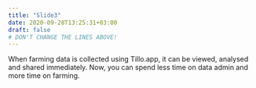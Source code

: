 ```yaml
---
title: "Slide3"
date: 2020-09-28T13:25:31+03:00
draft: false 
# DON'T CHANGE THE LINES ABOVE!
---
```


When farming data is collected using Tillo.app, it can be viewed, analysed and shared immediately. Now, you can spend less time on data admin and more time on farming.

